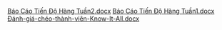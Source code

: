 [Báo Cáo Tiến Độ Hàng Tuần2.docx](https://github.com/DOANCONGPHU/KnowItAll/files/15411559/Bao.Cao.Ti.n.D.Hang.Tu.n2.docx)
[Báo Cáo Tiến Độ Hàng Tuần1.docx](https://github.com/DOANCONGPHU/KnowItAll/files/15411561/Bao.Cao.Ti.n.D.Hang.Tu.n1.docx)
[Đánh-giá-chéo-thành-viên-Know-It-All.docx](https://github.com/user-attachments/files/16006452/Danh-gia-cheo-thanh-vien-Know-It-All.docx)
